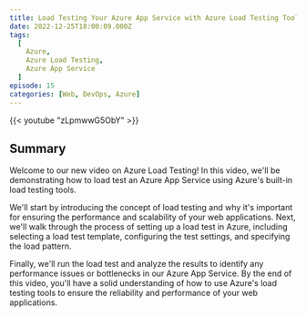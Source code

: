```yaml
---
title: Load Testing Your Azure App Service with Azure Load Testing Tools
date: 2022-12-25T18:00:09.000Z
tags:
  [
    Azure,
    Azure Load Testing,
    Azure App Service
  ]
episode: 15
categories: [Web, DevOps, Azure]
---
```


{{< youtube "zLpmwwG5ObY" >}}

## Summary

Welcome to our new video on Azure Load Testing! In this video, we'll be demonstrating how to load test an Azure App Service using Azure's built-in load testing tools.

We'll start by introducing the concept of load testing and why it's important for ensuring the performance and scalability of your web applications. Next, we'll walk through the process of setting up a load test in Azure, including selecting a load test template, configuring the test settings, and specifying the load pattern.

Finally, we'll run the load test and analyze the results to identify any performance issues or bottlenecks in our Azure App Service. By the end of this video, you'll have a solid understanding of how to use Azure's load testing tools to ensure the reliability and performance of your web applications.

